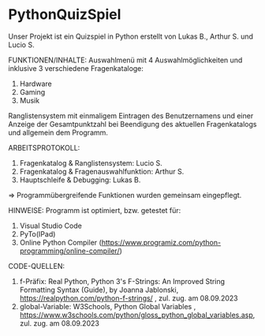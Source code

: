 # PythonQuizSpiel

Unser Projekt ist ein Quizspiel in Python erstellt von Lukas B., Arthur S. und Lucio S.

FUNKTIONEN/INHALTE:
Auswahlmenü mit 4 Auswahlmöglichkeiten und inklusive 3 verschiedene Fragenkataloge:
1. Hardware
2. Gaming
3. Musik

Ranglistensystem mit einmaligem Eintragen des Benutzernamens und einer Anzeige der Gesamtpunktzahl bei Beendigung des aktuellen Fragenkatalogs und allgemein dem Programm.

ARBEITSPROTOKOLL:
1. Fragenkatalog & Ranglistensystem: Lucio S.
2. Fragenkatalog & Fragenauswahlfunktion: Arthur S.
3. Hauptschleife & Debugging: Lukas B.

=> Programmübergreifende Funktionen wurden gemeinsam eingepflegt.

HINWEISE:
Programm ist optimiert, bzw. getestet für:
1. Visual Studio Code
2. PyTo(IPad)
3. Online Python Compiler (https://www.programiz.com/python-programming/online-compiler/)

CODE-QUELLEN:
1. f-Präfix: Real Python, Python 3's F-Strings: An Improved String Formatting Syntax (Guide), by Joanna Jablonski, https://realpython.com/python-f-strings/ , zul. zug. am 08.09.2023
2. global-Variable: W3Schools, Python Global Variables , https://www.w3schools.com/python/gloss_python_global_variables.asp, zul. zug. am 08.09.2023
